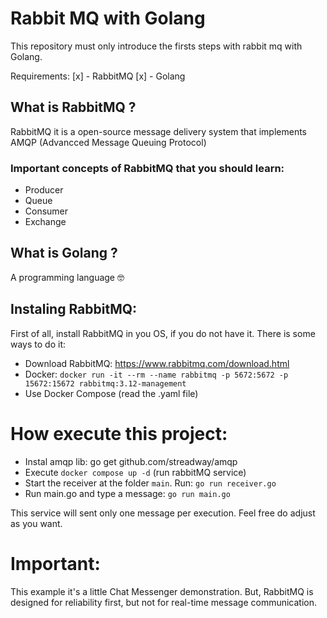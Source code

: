 # Rabbit MQ with Golang

This repository must only introduce the firsts steps with rabbit mq with Golang.

Requirements:
 [x] - RabbitMQ
 [x] - Golang


## What is RabbitMQ ?

RabbitMQ it is a open-source message delivery system that implements AMQP (Advancced Message Queuing Protocol)

### Important concepts of RabbitMQ that you should learn:

- Producer
- Queue
- Consumer
- Exchange

## What is Golang ?

A programming language :nerd_face:


## Instaling RabbitMQ:

First of all, install RabbitMQ in you OS, if you do not have it. There is some ways to do it:

- Download RabbitMQ: https://www.rabbitmq.com/download.html
- Docker: `docker run -it --rm --name rabbitmq -p 5672:5672 -p 15672:15672 rabbitmq:3.12-management`
- Use Docker Compose (read the .yaml file)


# How execute this project:

- Instal amqp lib: go get github.com/streadway/amqp
- Execute `docker compose up -d` (run rabbitMQ service)
- Start the receiver at the folder `main`. Run: `go run receiver.go`
- Run main.go and type a message: `go run main.go`

This service will sent only one message per execution. Feel free do adjust as you want.

# Important:

This example it's a little Chat Messenger demonstration. But, RabbitMQ is designed for reliability first, but not for real-time message communication.

